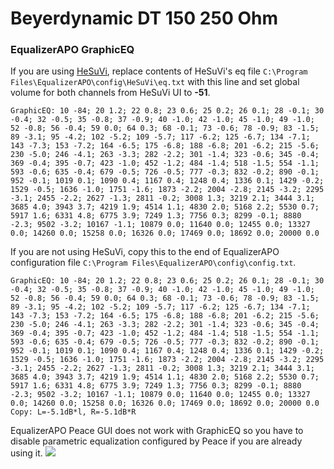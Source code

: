 # Beyerdynamic DT 150 250 Ohm
### EqualizerAPO GraphicEQ
If you are using [HeSuVi](https://sourceforge.net/projects/hesuvi/), replace contents of HeSuVi's eq file `C:\Program Files\EqualizerAPO\config\HeSuVi\eq.txt` with this line and set global volume for both channels from HeSuVi UI to **-51**.
```
GraphicEQ: 10 -84; 20 1.2; 22 0.8; 23 0.6; 25 0.2; 26 0.1; 28 -0.1; 30 -0.4; 32 -0.5; 35 -0.8; 37 -0.9; 40 -1.0; 42 -1.0; 45 -1.0; 49 -1.0; 52 -0.8; 56 -0.4; 59 0.0; 64 0.3; 68 -0.1; 73 -0.6; 78 -0.9; 83 -1.5; 89 -3.1; 95 -4.2; 102 -5.2; 109 -5.7; 117 -6.2; 125 -6.7; 134 -7.1; 143 -7.3; 153 -7.2; 164 -6.5; 175 -6.8; 188 -6.8; 201 -6.2; 215 -5.6; 230 -5.0; 246 -4.1; 263 -3.3; 282 -2.2; 301 -1.4; 323 -0.6; 345 -0.4; 369 -0.4; 395 -0.7; 423 -1.0; 452 -1.2; 484 -1.4; 518 -1.5; 554 -1.1; 593 -0.6; 635 -0.4; 679 -0.5; 726 -0.5; 777 -0.3; 832 -0.2; 890 -0.1; 952 -0.1; 1019 0.1; 1090 0.4; 1167 0.4; 1248 0.4; 1336 0.1; 1429 -0.2; 1529 -0.5; 1636 -1.0; 1751 -1.6; 1873 -2.2; 2004 -2.8; 2145 -3.2; 2295 -3.1; 2455 -2.2; 2627 -1.3; 2811 -0.2; 3008 1.3; 3219 2.1; 3444 3.1; 3685 4.0; 3943 3.7; 4219 1.9; 4514 1.1; 4830 2.0; 5168 2.2; 5530 0.7; 5917 1.6; 6331 4.8; 6775 3.9; 7249 1.3; 7756 0.3; 8299 -0.1; 8880 -2.3; 9502 -3.2; 10167 -1.1; 10879 0.0; 11640 0.0; 12455 0.0; 13327 0.0; 14260 0.0; 15258 0.0; 16326 0.0; 17469 0.0; 18692 0.0; 20000 0.0
```
If you are not using HeSuVi, copy this to the end of EqualizerAPO configuration file `C:\Program Files\EqualizerAPO\config\config.txt`.
```
GraphicEQ: 10 -84; 20 1.2; 22 0.8; 23 0.6; 25 0.2; 26 0.1; 28 -0.1; 30 -0.4; 32 -0.5; 35 -0.8; 37 -0.9; 40 -1.0; 42 -1.0; 45 -1.0; 49 -1.0; 52 -0.8; 56 -0.4; 59 0.0; 64 0.3; 68 -0.1; 73 -0.6; 78 -0.9; 83 -1.5; 89 -3.1; 95 -4.2; 102 -5.2; 109 -5.7; 117 -6.2; 125 -6.7; 134 -7.1; 143 -7.3; 153 -7.2; 164 -6.5; 175 -6.8; 188 -6.8; 201 -6.2; 215 -5.6; 230 -5.0; 246 -4.1; 263 -3.3; 282 -2.2; 301 -1.4; 323 -0.6; 345 -0.4; 369 -0.4; 395 -0.7; 423 -1.0; 452 -1.2; 484 -1.4; 518 -1.5; 554 -1.1; 593 -0.6; 635 -0.4; 679 -0.5; 726 -0.5; 777 -0.3; 832 -0.2; 890 -0.1; 952 -0.1; 1019 0.1; 1090 0.4; 1167 0.4; 1248 0.4; 1336 0.1; 1429 -0.2; 1529 -0.5; 1636 -1.0; 1751 -1.6; 1873 -2.2; 2004 -2.8; 2145 -3.2; 2295 -3.1; 2455 -2.2; 2627 -1.3; 2811 -0.2; 3008 1.3; 3219 2.1; 3444 3.1; 3685 4.0; 3943 3.7; 4219 1.9; 4514 1.1; 4830 2.0; 5168 2.2; 5530 0.7; 5917 1.6; 6331 4.8; 6775 3.9; 7249 1.3; 7756 0.3; 8299 -0.1; 8880 -2.3; 9502 -3.2; 10167 -1.1; 10879 0.0; 11640 0.0; 12455 0.0; 13327 0.0; 14260 0.0; 15258 0.0; 16326 0.0; 17469 0.0; 18692 0.0; 20000 0.0
Copy: L=-5.1dB*l, R=-5.1dB*R
```
EqualizerAPO Peace GUI does not work with GraphicEQ so you have to disable parametric equalization configured by Peace if you are already using it.
![](https://raw.githubusercontent.com/jaakkopasanen/AutoEq/master/results/Innerfidelity%202017/innerfidelity/onear/Beyerdynamic%20DT%20150%20250%20Ohm/Beyerdynamic%20DT%20150%20250%20Ohm.png)
